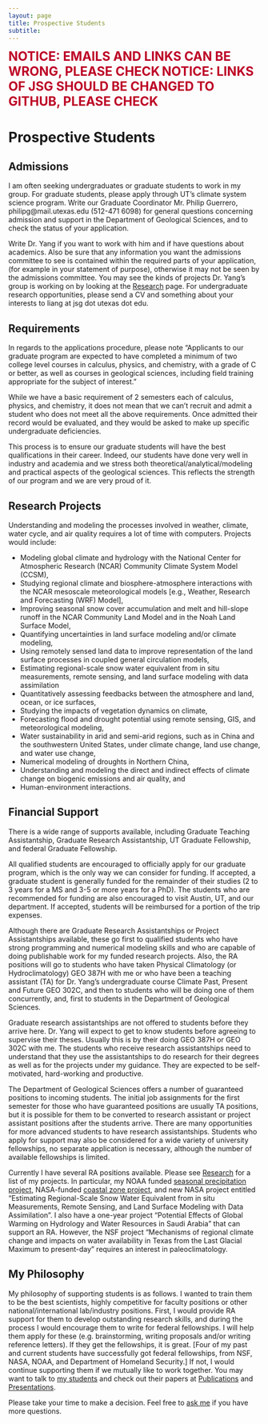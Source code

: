 ```yaml
---
layout: page
title: Prospective Students
subtitle: 
---
```


<b><span style="font-size: 25px !important; color: #BD0026;">NOTICE: EMAILS AND LINKS CAN BE WRONG, PLEASE CHECK</span></b>
<b><span style="font-size: 25px !important; color: #BD0026;">NOTICE: LINKS OF JSG SHOULD BE CHANGED TO GITHUB, PLEASE CHECK</span></b>

<h1>Prospective Students</h1>

<h2>Admissions</h2>
<p>I am often seeking undergraduates or graduate students to work in my group.  For graduate students, please apply through UT’s climate system science program. Write our Graduate Coordinator Mr. Philip Guerrero, philipg@mail.utexas.edu (512-471 6098) for general questions concerning admission and support in the Department of Geological Sciences, and to check the status of your application.</p>
<p>Write Dr. Yang if you want to work with him and if have questions about academics. Also be sure that any information you want the admissions committee to see is contained within the required parts of your application, (for example in your statement of purpose), otherwise it may not be seen by the admissions committee. You may see the kinds of projects Dr. Yang&#8217;s group is working on by looking at the <a title="Research" href="https://www.jsg.utexas.edu/climate/research/">Research</a> page.  For undergraduate research opportunities, please send a CV and something about your interests to liang at jsg dot utexas dot edu.</p>
<h2>Requirements</h2>
<p>In regards to the applications procedure, please note &#8220;Applicants to our graduate program are expected to have completed a minimum of two college level courses in calculus, physics, and chemistry, with a grade of C or better, as well as courses in geological sciences, including field training appropriate for the subject of interest.&#8221;</p>
<p>While we have a basic requirement of 2 semesters each of calculus, physics, and chemistry, it does not mean that we can’t recruit and admit a student who does not meet all the above requirements. Once admitted their record would be evaluated, and they would be asked to make up specific undergraduate deficiencies.</p>
<p>This process is to ensure our graduate students will have the best qualifications in their career. Indeed, our students have done very well in industry and academia and we stress both theoretical/analytical/modeling and practical aspects of the geological sciences. This reflects the strength of our program and we are very proud of it.</p>
<h2>Research Projects</h2>
<p>Understanding and modeling the processes involved in weather, climate, water cycle, and air quality requires a lot of time with computers. Projects would include:</p>
<ul>
<li>Modeling global climate and hydrology with the National Center for Atmospheric Research (NCAR) Community Climate System Model (CCSM),</li>
<li>Studying regional climate and biosphere-atmosphere interactions with the NCAR mesoscale meteorological models [e.g., Weather, Research and Forecasting (WRF) Model],</li>
<li>Improving seasonal snow cover accumulation and melt and hill-slope runoff in the NCAR Community Land Model and in the Noah Land Surface Model,</li>
<li>Quantifying uncertainties in land surface modeling and/or climate modeling,</li>
<li>Using remotely sensed land data to improve representation of the land surface processes in coupled general circulation models,</li>
<li>Estimating regional-scale snow water equivalent from in situ measurements, remote sensing, and land surface modeling with data assimilation</li>
<li>Quantitatively assessing feedbacks between the atmosphere and land, ocean, or ice surfaces,</li>
<li>Studying the impacts of vegetation dynamics on climate,</li>
<li>Forecasting flood and drought potential using remote sensing, GIS, and meteorological modeling,</li>
<li>Water sustainability in arid and semi-arid regions, such as in China and the southwestern United States, under climate change, land use change, and water use change,</li>
<li>Numerical modeling of droughts in Northern China,</li>
<li>Understanding and modeling the direct and indirect effects of climate change on biogenic emissions and air quality, and</li>
<li>Human-environment interactions.</li>
</ul>
<h2>Financial Support</h2>
<p>There is a wide range of supports available, including Graduate Teaching Assistantship, Graduate Research Assistantship, UT Graduate Fellowship, and federal Graduate Fellowship.</p>
<p>All qualified students are encouraged to officially apply for our graduate program, which is the only way we can consider for funding. If accepted, a graduate student is generally funded for the remainder of their studies (2 to 3 years for a MS and 3-5 or more years for a PhD). The students who are recommended for funding are also encouraged to visit Austin, UT, and our department. If accepted, students will be reimbursed for a portion of the trip expenses.</p>
<p>Although there are Graduate Research Assistantships or Project Assistantships available, these go first to qualified students who have strong programming and numerical modeling skills and who are capable of doing publishable work for my funded research projects. Also, the RA positions will go to students who have taken Physical Climatology (or Hydroclimatology) GEO 387H with me or who have been a teaching assistant (TA) for Dr. Yang&#8217;s undergraduate course Climate Past, Present and Future GEO 302C, and then to students who will be doing one of them concurrently, and, first to students in the Department of Geological Sciences.</p>
<p>Graduate research assistantships are not offered to students before they arrive here. Dr. Yang will expect to get to know students before agreeing to supervise their theses. Usually this is by their doing GEO 387H or GEO 302C with me. The students who receive research assistantships need to understand that they use the assistantships to do research for their degrees as well as for the projects under my guidance. They are expected to be self-motivated, hard-working and productive.</p>
<p>The Department of Geological Sciences offers a number of guaranteed positions to incoming students. The initial job assignments for the first semester for those who have guaranteed positions are usually TA positions, but it is possible for them to be converted to research assistant or project assistant positions after the students arrive. There are many opportunities for more advanced students to have research assistantships. Students who apply for support may also be considered for a wide variety of university fellowships, no separate application is necessary, although the number of available fellowships is limited.</p>
<p>Currently I have several RA positions available. Please see <a title="Research" href="https://www.jsg.utexas.edu/climate/research/">Research</a> for a list of my projects. In particular, my NOAA funded <a title="Seasonal Precipitation Predication Project" href="https://www.jsg.utexas.edu/climate/research/seasonal-precipitation-predication-project/">seasonal precipitation project</a>, NASA-funded <a title="Coastal Zone Interdisciplinary Science Project" href="https://www.jsg.utexas.edu/climate/research/coastal-zone-interdisciplinary-science-project/">coastal zone project</a>, and new NASA project entitled &#8220;Estimating Regional-Scale Snow Water Equivalent from in situ Measurements, Remote Sensing, and Land Surface Modeling with Data Assimilation&#8221;. I also have a one-year project &#8220;Potential Effects of Global Warming on Hydrology and Water Resources in Saudi Arabia&#8221; that can support an RA. However, the NSF project &#8220;Mechanisms of regional climate change and impacts on water availability in Texas from the Last Glacial Maximum to present-day&#8221; requires an interest in paleoclimatology.</p>
<h2>My Philosophy</h2>
<p>My philosophy of supporting students is as follows. I wanted to train them to be the best scientists, highly competitive for faculty positions or other national/international lab/industry positions. First, I would provide RA support for them to develop outstanding research skills, and during the process I would encourage them to write for federal fellowships. I will help them apply for these (e.g. brainstorming, writing proposals and/or writing reference letters). If they get the fellowships, it is great. [Four of my past and current students have successfully got federal fellowships, from NSF, NASA, NOAA, and Department of Homeland Security.] If not, I would continue supporting them if we mutually like to work together. You may want to talk to <a title="People" href="https://www.jsg.utexas.edu/climate/people/">my students</a> and check out their papers at <a title="Publications" href="https://www.jsg.utexas.edu/climate/publications/">Publications</a> and <a title="Presentations" href="https://www.jsg.utexas.edu/climate/presentations/">Presentations</a>.</p>
<p>Please take your time to make a decision. Feel free to <a title="Contact" href="https://www.jsg.utexas.edu/climate/contact/">ask me</a> if you have more questions.</p>
